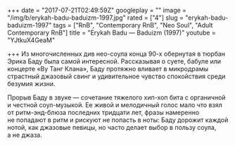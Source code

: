+++
date = "2017-07-21T02:49:59Z"
googleplay = ""
image = "/img/b/erykah-badu-baduizm-1997.jpg"
rated = ["4"]
slug = "erykah-badu-baduizm-1997"
tags = ["RnB", "Contemporary RnB", "Neo Soul", "Adult Contemporary RnB"]
title = "Erykah Badu — Baduizm (1997)"
youtube = "YJtkuX4GeaM"

+++
Из&nbsp;многочисленных див нео-соула конца 90-х обернутая в&nbsp;тюрбан Эрика Баду была самой интересной. Рассказывая о&nbsp;суете, бабуле или концерте &laquo;Ву&nbsp;Танг Клана&raquo;, Баду протяжно вливает в&nbsp;микродрамы страстный джазовый свинг и&nbsp;удивительное чувство спокойствия среди безумия жизни.

Прорыв Баду в&nbsp;звуке&nbsp;&mdash; сочетание тяжелого хип-хоп бита с&nbsp;органичной и&nbsp;честной соул-музыкой. Ее&nbsp;живой и&nbsp;мелодичный голос мало что взял от&nbsp;ритм-энд-блюза последних тридцати лет, фразы намеренно не&nbsp;попадают в&nbsp;ритм и&nbsp;рискуют не&nbsp;попасть в&nbsp;ноты: Баду дорожит каждой нотой, как джазовые певицы, но&nbsp;часто делает выбор в&nbsp;пользу соула, а&nbsp;не&nbsp;джаза.